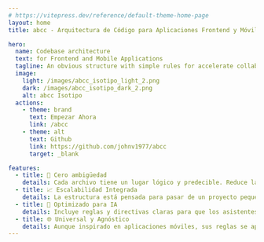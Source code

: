```yaml
---
# https://vitepress.dev/reference/default-theme-home-page
layout: home
title: abcc - Arquitectura de Código para Aplicaciones Frontend y Móviles

hero:
  name: Codebase architecture
  text: for Frontend and Mobile Applications
  tagline: An obvious structure with simple rules for accelerate collaboration. Designed for modern teams, humans, and AI assistants. Predictable, scalable, and universally understandable.
  image:
    light: /images/abcc_isotipo_light_2.png
    dark: /images/abcc_isotipo_dark_2.png
    alt: abcc Isotipo
  actions:
    - theme: brand
      text: Empezar Ahora
      link: /abcc
    - theme: alt
      text: Github
      link: https://github.com/johnv1977/abcc
      target: _blank

features:
  - title: 🎯 Cero ambigüedad
    details: Cada archivo tiene un lugar lógico y predecible. Reduce la carga cognitiva y acelera la incorporación de nuevos miembros al equipo.
  - title: 📈 Escalabilidad Integrada
    details: La estructura está pensada para pasar de un proyecto pequeño a una aplicación empresarial sin necesidad de refactorizaciones dolorosas.
  - title: 🤖 Optimizado para IA
    details: Incluye reglas y directivas claras para que los asistentes de IA generen y validen código que se adhiere perfectamente a la arquitectura.
  - title: 🌐 Universal y Agnóstico
    details: Aunque inspirado en aplicaciones móviles, sus reglas se aplican a casi cualquier proyecto Frontend, creando un lenguaje común entre equipos.
---
```

